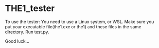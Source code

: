 # THE1_tester
To use the tester:
You need to use a Linux system, or WSL.
Make sure you put your executable file(the1.exe or the1) and these files in the same directory.
Run test.py.

Good luck...
